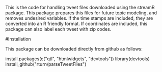 This is the code for handling tweet files downloaded using the streamR package. This package prepares this files for future topic modeling, and removes undesired variables. If the time stamps are included, they are converted into an R friendly format. If coordinates are included, this package can also label each tweet with zip codes. 

#Installation

This package can be downloaded directly from github as follows:

install.packages(c("qtl", "htmlwidgets", "devtools"))
library(devtools)
install_github("rturn/parseTweetFiles")